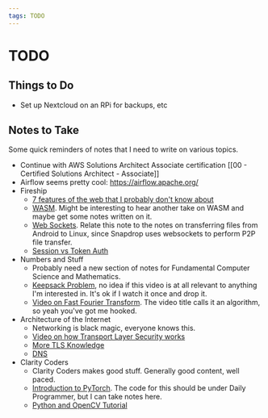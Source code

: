 ```yaml
---
tags: TODO
---
```


# TODO

## Things to Do

- Set up Nextcloud on an RPi for backups, etc

## Notes to Take

Some quick reminders of notes that I need to write on various topics.

* Continue with AWS Solutions Architect Associate certification [[00 - Certified Solutions Architect - Associate]]
* Airflow seems pretty cool: https://airflow.apache.org/
* Fireship
    * [7 features of the web that I probably don't know about](https://www.youtube.com/watch?v=ppwagkhrZJs)
    * [WASM](https://www.youtube.com/watch?v=ucmbO2lWC2A). Might be interesting to hear another take on WASM and maybe get some notes written on it.
    * [Web Sockets](https://www.youtube.com/watch?v=1BfCnjr_Vjg). Relate this note to the notes on transferring files from Android to Linux, since Snapdrop uses websockets to perform P2P file transfer.
    * [Session vs Token Auth](https://www.youtube.com/watch?v=UBUNrFtufWo)
* Numbers and Stuff
    * Probably need a new section of notes for Fundamental Computer Science and Mathematics.
    * [Keepsack Problem](https://www.youtube.com/watch?v=MacVqujSXWE), no idea if this video is at all relevant to anything I'm interested in. It's ok if I watch it once and drop it.
    * [Video on Fast Fourier Transform](https://www.youtube.com/watch?v=h7apO7q16V0). The video title calls it an algorithm, so yeah you've got me hooked.
* Architecture of the Internet
    * Networking is black magic, everyone knows this.
    * [Video on how Transport Layer Security works](https://www.youtube.com/watch?v=0TLDTodL7Lc)
    * [More TLS Knowledge](https://www.youtube.com/watch?v=86cQJ0MMses)
    * [DNS](https://www.youtube.com/watch?v=uOfonONtIuk)
* Clarity Coders
    * Clarity Coders makes good stuff. Generally good content, well paced.
    * [Introduction to PyTorch](https://www.youtube.com/watch?v=Rtmi-H-mlKw). The code for this should be under Daily Programmer, but I can take notes here.
    * [Python and OpenCV Tutorial](https://www.youtube.com/watch?v=fmThsnqUCF0)
